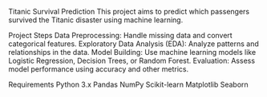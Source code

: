 Titanic Survival Prediction
This project aims to predict which passengers survived the Titanic disaster using machine learning.

Project Steps
Data Preprocessing: Handle missing data and convert categorical features.
Exploratory Data Analysis (EDA): Analyze patterns and relationships in the data.
Model Building: Use machine learning models like Logistic Regression, Decision Trees, or Random Forest.
Evaluation: Assess model performance using accuracy and other metrics.

Requirements
Python 3.x
Pandas
NumPy
Scikit-learn
Matplotlib
Seaborn
